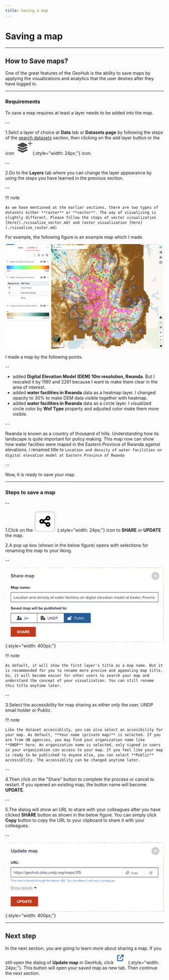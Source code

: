 ```yaml
---
title: Saving a map
---
```


# Saving a map

---

## How to Save maps?

One of the great features of the GeoHub is the ability to save maps by applying the visualizations and analytics that the user desires after they have logged in.

---

### Requirements

To save a map requires at least a layer needs to be added into the map.

--

1.Selct a layer of choice at **Data** tab or **Datasets page** <hidden>by following the steps of the [search datasets](../data/search_datasets.md) section</hidden>, then clicking on the add layer button or the icon ![Add_remove_layer_icon.png](../assets/data/Add_remove_layer_icon.png){:style="width: 24px;"} icon.

--

2.Go to the **Layers** tab where you can change the layer appearance by using the steps you have learned in the previous section.

--

<hidden>

!!! note

    As we have mentioned at the earlier sections, there are two types of datasets either **raster** or **vector**. The way of visualizing is slightly different. Please follow the steps of vector visualization [here](./visualize_vector.md) and raster visualization [here](./visualize_raster.md)

For example, the following figure is an example map which I made.

</hidden>

![An example map to visualize the location and density of water facilities on digital elevation model at Eastern Province of Rwanda](../assets/sharing/save_map_example_1.png)

<hidden>

I made a map by the following points.

</hidden>

--

- added **Digital Elevation Model (DEM) 10m resolution, Rwanda**. But I rescaled it by 1180 and 2261 because I want to make them clear in the area of interest.
- added **water facilities in Rwanda** data as a heatmap layer. I changed opacity to 30% to make DEM data visible together with heatmap.
- added **water facilities in Rwanda** data as a circle layer. I visualized circle color by **Wsf Type** property and adjusted color make them more visible.

--

Rwanda is known as a country of thousand of hills. Understanding how its landscape is quite important for policy making. This map now can show how water facilties were maped in the Eastern Province of Rwanda against elevations.
I renamed title to `Location and density of water facilities on digital elevation model at Eastern Province of Rwanda`

--

Now, it is ready to save your map.

---

### Steps to save a map

--

1.Click on the ![Map_Share.png](../assets/data/Map_Share.png){:style="width: 24px;"} icon to **SHARE** or **UPDATE** the map.

2.A pop up box (shown in the below figure) opens with selections for renaming the map to your liking.

--

![Map share dialog](../assets/sharing/save_map_example_2.png){:style="width: 400px;"}

<hidden>

!!! note

    As default, it will show the first layer's title as a map name. But it is recommended for you to rename more precise and appealing map title. So, it will become easier for other users to search your map and understand the concept of your visualization. You can still rename this title anytime later.

</hidden>

--

3.Select the accessibility for map sharing as either only the user, UNDP email holder or Public.

<hidden>

!!! note

    Like the dataset accessiblity, you can also select an accesibility for your map. As default, **Your name (private map)** is selected. If you are from UN agencies, you may find your organization name like **UNDP** here. An organization name is selected, only signed in users in your organization can access to your map. If you feel like your map is ready to be published to anyone else, you can select **Public** accessiblity. The accessiblity can be changed anytime later.

</hidden>

--

4.Then click on the "Share" button to complete the process or cancel to restart. If you opened an existing map, the button name will become **UPDATE**.

--

5.The dialog will show an URL to share with your colleagues after you have clicked **SHARE** button as shown in the below figure. You can simply click **Copy** button to copy the URL to your clipboard to share it with your colleagues.

--

![Shared URL is shown in the dialog after saving a map](../assets/sharing/save_map_example_3.png){:style="width: 400px;"}

---

## Next step

In the next section, you are going to learn more about sharing a map. If you still open the dialog of **Update map** in GeoHub, click ![save_map_example_4.png](../assets/sharing/save_map_example_4.png){:style="width: 24px;"}. This button will open your saved map as new tab. Then continue the next section.
